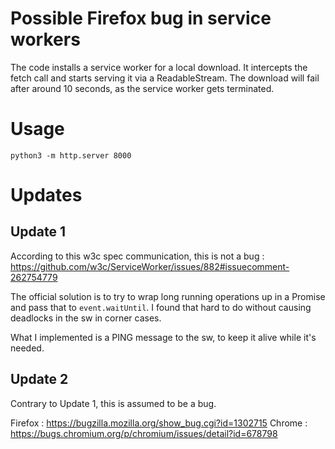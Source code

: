 # Possible Firefox bug in service workers
The code installs a service worker for a local download. It intercepts the fetch call and starts serving it via a ReadableStream. The download will fail after around 10 seconds, as the service worker gets terminated.

# Usage
```
python3 -m http.server 8000
```

# Updates
## Update 1
According to this w3c spec communication, this is not a bug : https://github.com/w3c/ServiceWorker/issues/882#issuecomment-262754779

The official solution is to try to wrap long running operations up in a Promise and pass that to `event.waitUntil`. I found that hard to do without causing deadlocks in the sw in corner cases.

What I implemented is a PING message to the sw, to keep it alive while it's needed.

## Update 2
Contrary to Update 1, this is assumed to be a bug.

Firefox : https://bugzilla.mozilla.org/show_bug.cgi?id=1302715
Chrome : https://bugs.chromium.org/p/chromium/issues/detail?id=678798

